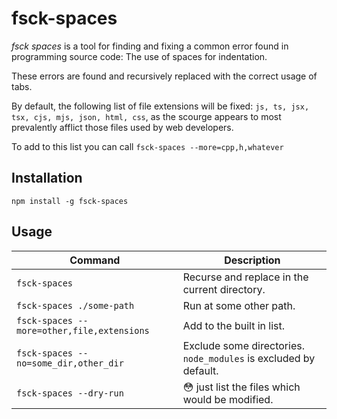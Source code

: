 # fsck-spaces

*fsck spaces* is a tool for finding and fixing a common error found in programming source code: The use of spaces for indentation.

These errors are found and recursively replaced with the correct usage of tabs.

By default, the following list of file extensions will be fixed: `js, ts, jsx, tsx, cjs, mjs, json, html, css`, as the scourge appears to most prevalently afflict those files used by web developers.

To add to this list you can call `fsck-spaces --more=cpp,h,whatever` 

## Installation

`npm install -g fsck-spaces`

## Usage

| Command | Description |
| --- | --- |
| `fsck-spaces` | Recurse and replace in the current directory. |
| `fsck-spaces ./some-path` | Run at some other path. |
| `fsck-spaces --more=other,file,extensions` | Add to the built in list. |
| `fsck-spaces --no=some_dir,other_dir` | Exclude some directories. `node_modules` is excluded by default. |
| `fsck-spaces --dry-run` | 😳️ just list the files which would be modified. |